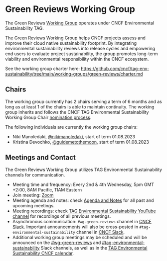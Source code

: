 # Green Reviews Working Group

The Green Reviews [Working Group](https://github.com/cncf/toc/tree/main/workinggroups) operates under CNCF Environmental Sustainability TAG.

The Green Reviews Working Group helps CNCF projects assess and improve their cloud native sustainability footprint. By integrating environmental sustainability reviews into release cycles and empowering end users to evaluate project sustainability, the group promotes long-term viability and environmental responsibility within the CNCF ecosystem.

See the working group charter here: <https://github.com/cncf/tag-env-sustainability/tree/main/working-groups/green-reviews/charter.md>

## Chairs

The working group currently has 2 chairs serving a term of 6 months and as long as at least 1 of the chairs is able to maintain continuity. The working group inherits and follows the CNCF TAG Environmental Sustainability Working Group Chair [nomination process](https://github.com/cncf/tag-env-sustainability/blob/main/governance/working-group-chair-proposal-process.md#process-of-nominations).

The following individuals are currently the working group chairs:

- Niki Manoledaki, [@nikimanoledaki](http://github.com/nikimanoledaki), start of term 01.08.2023
- Kristina Devochko, [@guidemetothemoon](http://github.com/guidemetothemoon), start of term 01.08.2023

## Meetings and Contact

The Green Reviews Working Group utilizes TAG Environmental Sustainability channels for communication.

- Meeting time and frequency: Every 2nd & 4th Wednesday, 5pm GMT +2:00, 8AM Pacific, 11AM Eastern
- Join meeting: [Zoom](https://zoom.us/my/cncftagenvsustainability)
- Meeting agenda and notes: check [Agenda and Notes](https://docs.google.com/document/d/1TkmMyXJABC66NfYmivnh7z8Y_vpq9f9foaOuDVQS_Lo/edit#) for all past and upcoming meetings.
- Meeting recordings: check [TAG Environmental Sustainability YouTube channel](https://www.youtube.com/@CNCFEnvTAG) for recordings of all previous meetings.
- Asynchronous communication: `#wg-green-reviews` channel in [CNCF Slack](https://slack.cncf.io). Important announcements will also be cross-posted in `#tag-environmental-sustainability` channel in [CNCF Slack](https://slack.cncf.io).
- Additional working group meetings may be scheduled and will be announced on the [#wg-green-reviews](https://cloud-native.slack.com/archives/C060EDHN431) and [#tag-environmental-sustainability](https://cloud-native.slack.com/archives/C03F270PDU6) Slack channels, as well as in the [TAG Environmental Sustainability CNCF calendar](https://tockify.com/cncf.public.events/monthly?search=TAG%20Environmental%20Sustainability).
